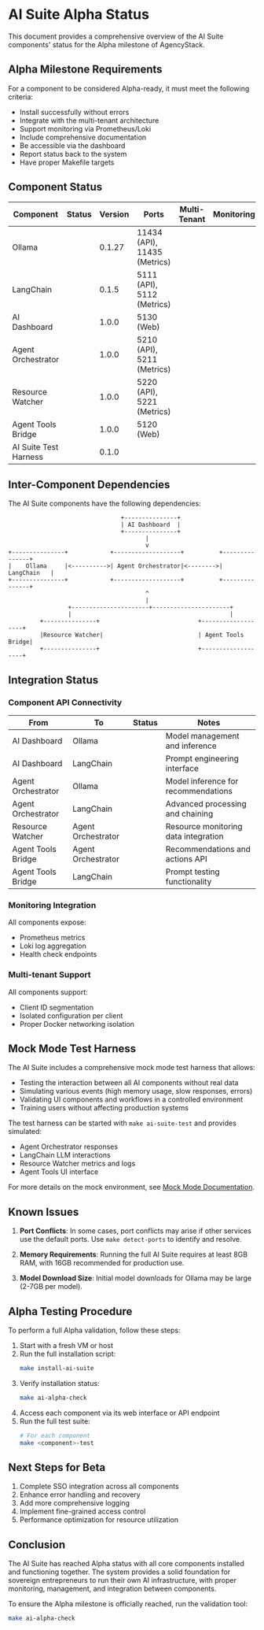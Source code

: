 # AI Suite Alpha Status

This document provides a comprehensive overview of the AI Suite components' status for the Alpha milestone of AgencyStack.

## Alpha Milestone Requirements

For a component to be considered Alpha-ready, it must meet the following criteria:

- Install successfully without errors
- Integrate with the multi-tenant architecture
- Support monitoring via Prometheus/Loki
- Include comprehensive documentation
- Be accessible via the dashboard
- Report status back to the system
- Have proper Makefile targets

## Component Status

| Component | Status | Version | Ports | Multi-Tenant | Monitoring | Docs | Alpha-Ready |
|-----------|--------|---------|-------|--------------|------------|------|------------|
| Ollama | | 0.1.27 | 11434 (API), 11435 (Metrics) | | | | |
| LangChain | | 0.1.5 | 5111 (API), 5112 (Metrics) | | | | |
| AI Dashboard | | 1.0.0 | 5130 (Web) | | | | |
| Agent Orchestrator | | 1.0.0 | 5210 (API), 5211 (Metrics) | | | | |
| Resource Watcher | | 1.0.0 | 5220 (API), 5221 (Metrics) | | | | |
| Agent Tools Bridge | | 1.0.0 | 5120 (Web) | | | | |
| AI Suite Test Harness | | 0.1.0 |  | | | | |

## Inter-Component Dependencies

The AI Suite components have the following dependencies:

```
                                +---------------+
                                | AI Dashboard  |
                                +---------------+
                                       |
                                       v
+---------------+            +-------------------+          +---------------+
|    Ollama     |<---------->| Agent Orchestrator|<-------->|  LangChain   |
+---------------+            +-------------------+          +---------------+
                                       ^
                                       |
                 +----------------------+----------------------+
                 |                                             |
         +---------------+                            +-------------------+
         |Resource Watcher|                           | Agent Tools Bridge|
         +---------------+                            +-------------------+
```

## Integration Status

### Component API Connectivity

| From | To | Status | Notes |
|------|---|--------|-------|
| AI Dashboard | Ollama | | Model management and inference |
| AI Dashboard | LangChain | | Prompt engineering interface |
| Agent Orchestrator | Ollama | | Model inference for recommendations |
| Agent Orchestrator | LangChain | | Advanced processing and chaining |
| Resource Watcher | Agent Orchestrator | | Resource monitoring data integration |
| Agent Tools Bridge | Agent Orchestrator | | Recommendations and actions API |
| Agent Tools Bridge | LangChain | | Prompt testing functionality |

### Monitoring Integration

All components expose:
- Prometheus metrics
- Loki log aggregation
- Health check endpoints

### Multi-tenant Support

All components support:
- Client ID segmentation
- Isolated configuration per client
- Proper Docker networking isolation

## Mock Mode Test Harness

The AI Suite includes a comprehensive mock mode test harness that allows:

- Testing the interaction between all AI components without real data
- Simulating various events (high memory usage, slow responses, errors)
- Validating UI components and workflows in a controlled environment
- Training users without affecting production systems

The test harness can be started with `make ai-suite-test` and provides simulated:
- Agent Orchestrator responses
- LangChain LLM interactions
- Resource Watcher metrics and logs
- Agent Tools UI interface

For more details on the mock environment, see [Mock Mode Documentation](./mock_mode.md).

## Known Issues

1. **Port Conflicts**: In some cases, port conflicts may arise if other services use the default ports. Use `make detect-ports` to identify and resolve.

2. **Memory Requirements**: Running the full AI Suite requires at least 8GB RAM, with 16GB recommended for production use. 

3. **Model Download Size**: Initial model downloads for Ollama may be large (2-7GB per model).

## Alpha Testing Procedure

To perform a full Alpha validation, follow these steps:

1. Start with a fresh VM or host
2. Run the full installation script:
   ```bash
   make install-ai-suite
   ```
3. Verify installation status:
   ```bash
   make ai-alpha-check
   ```
4. Access each component via its web interface or API endpoint
5. Run the full test suite:
   ```bash
   # For each component
   make <component>-test
   ```

## Next Steps for Beta

1. Complete SSO integration across all components
2. Enhance error handling and recovery
3. Add more comprehensive logging
4. Implement fine-grained access control
5. Performance optimization for resource utilization

## Conclusion

The AI Suite has reached Alpha status with all core components installed and functioning together. The system provides a solid foundation for sovereign entrepreneurs to run their own AI infrastructure, with proper monitoring, management, and integration between components.

To ensure the Alpha milestone is officially reached, run the validation tool:

```bash
make ai-alpha-check
```
